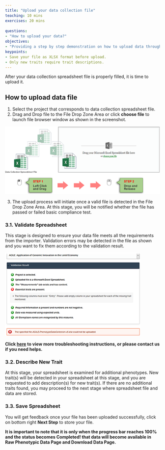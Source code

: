 ```yaml
---
title: "Upload your data collection file"
teaching: 10 mins
exercises: 20 mins
 
questions:
- "How to upload your data?"
objectives:
- "Providing a step by step demonstration on how to upload data through three-steps data uploading process."
keypoints:
- Save your file as XLSX format before upload.
- Only new traits require trait descriptions. 
---
```

After your data collection spreadsheet file is properly filled, it is time to upload it. 

## How to upload data file


1.	Select the project that corresponds to data collection spreadsheet file.
2.	Drag and Drop file to the File Drop Zone Area or click **choose file** to launch file browser window as shown in the screenshot. 

![Screenshot of main code listing](../fig/howto-upload-raw-phenotypic-data.12.png)

3.	The upload process will initiate once a valid file is detected in the File Drop Zone Area. At this stage, you will be notified whether the file has passed or failed basic compliance test.



### 3.1. Validate Spreadsheet 
This stage is designed to ensure your data file meets all the requirements from the importer. Validation errors may be detected in the file as shown and you want to fix them according to the validation result.

![Screenshot of main code listing](../fig/howto-uplpad-raw-phenotypic-data.14.png)

**Click [here](https://knowpulse.usask.ca/portal/sites/default/files/tutorial_files/rawpheno_videos/rawpheno_upload_validation.mp4) to view more troubleshooting instructions, or please contact us if you need helps.** 

### 3.2. Describe New Trait
At this stage, your spreadsheet is examined for additional phenotypes. New trait(s) will be detected in your spreadsheet at this stage, and you are requested to add description(s) for new trait(s). If there are no additional traits found, you may proceed to the next stage where spreadsheet file and data are stored.


### 3.3. Save Spreadsheet 
You will get feedback once your file has been uploaded successfully, click on bottom right **Next Step** to store your file. 

**It is important to note that it is only when the progress bar reaches 100% and the status becomes Completed! that data will become available in Raw Phenotypic Data Page and Download Data Page.**

